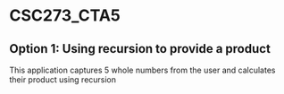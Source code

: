 # CSC273_CTA5
## Option 1: Using recursion to provide a product
This application captures 5 whole numbers from the user and calculates their product using recursion


